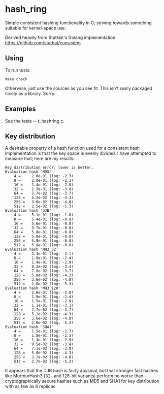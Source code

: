 hash\_ring
=========

Simple consistent hashing functionality in C; striving towards something
suitable for kernel-space use.

Derived heavily from StatHat's Golang implementation:
https://github.com/stathat/consistent

Using
-----

To run tests:

    make check

Otherwise, just use the sources as you see fit. This isn't really packaged
nicely as a library. Sorry.

Examples
--------

See the tests -- t\_hashring.c.

Key distribution
----------------

A desirable property of a hash function used for a consistent hash
implementation is that the key space is evenly divided. I have attempted to
measure that; here are my results:

    Key distribution error; lower is better.
    Evaluation hash 'MD5'
        4 =     2.0e-01 (log: -2.3)
        8 =     2.0e-01 (log: -2.3)
        16 =    1.4e-01 (log: -2.8)
        32 =    1.3e-01 (log: -3.0)
        64 =    7.7e-02 (log: -3.7)
        128 =   5.2e-02 (log: -4.3)
        256 =   3.6e-02 (log: -4.8)
        512 =   2.5e-02 (log: -5.3)
    Evaluation hash 'DJB'
        4 =     5.1e-01 (log: -1.0)
        8 =     5.4e-01 (log: -0.9)
        16 =    5.6e-01 (log: -0.8)
        32 =    5.7e-01 (log: -0.8)
        64 =    5.8e-01 (log: -0.8)
        128 =   5.8e-01 (log: -0.8)
        256 =   5.8e-01 (log: -0.8)
        512 =   5.8e-01 (log: -0.8)
    Evaluation hash 'MH3_32'
        4 =     2.3e-01 (log: -2.1)
        8 =     1.8e-01 (log: -2.4)
        16 =    1.4e-01 (log: -2.9)
        32 =    9.2e-02 (log: -3.4)
        64 =    7.5e-02 (log: -3.7)
        128 =   5.0e-02 (log: -4.3)
        256 =   3.6e-02 (log: -4.8)
        512 =   2.6e-02 (log: -5.3)
    Evaluation hash 'MH3_128'
        4 =     2.6e-01 (log: -2.0)
        8 =     1.9e-01 (log: -2.4)
        16 =    1.5e-01 (log: -2.8)
        32 =    1.1e-01 (log: -3.1)
        64 =    7.7e-02 (log: -3.7)
        128 =   5.1e-02 (log: -4.3)
        256 =   3.6e-02 (log: -4.8)
        512 =   2.6e-02 (log: -5.3)
    Evaluation hash 'SHA1'
        4 =     1.5e-01 (log: -2.7)
        8 =     1.8e-01 (log: -2.5)
        16 =    1.3e-01 (log: -2.9)
        32 =    9.5e-02 (log: -3.4)
        64 =    7.1e-02 (log: -3.8)
        128 =   5.0e-02 (log: -4.3)
        256 =   3.7e-02 (log: -4.8)
        512 =   2.7e-02 (log: -5.2)

It appears that the DJB hash is fairly abysmal, but that stronger fast hashes
like MurmurHash3 (32- and 128-bit variants) perform no worse than
cryptographically secure hashes such as MD5 and SHA1 for key distribution with
as few as 8 replicas.
